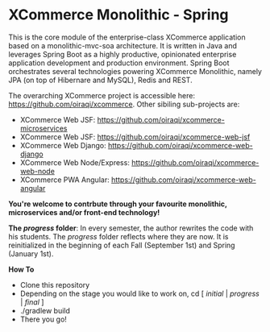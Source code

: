 # XCommerce Monolithic - Spring
This is the core module of the enterprise-class XCommerce application based on a monolithic-mvc-soa architecture. It is written in Java and leverages Spring Boot as a highly productive, opinionated enterprise application development and production environment. Spring Boot orchestrates several technologies powering XCommerce Monolithic, namely JPA (on top of Hibernare and MySQL), Redis and REST.

The overarching XCommerce project is accessible here: https://github.com/oiraqi/xcommerce. Other sibiling sub-projects are:
- XCommerce Web JSF: https://github.com/oiraqi/xcommerce-microservices
- XCommerce Web JSF: https://github.com/oiraqi/xcommerce-web-jsf
- XCommerce Web Django: https://github.com/oiraqi/xcommerce-web-django
- XCommerce Web Node/Express: https://github.com/oiraqi/xcommerce-web-node
- XCommerce PWA Angular: https://github.com/oiraqi/xcommerce-web-angular

**You're welcome to contrbute through your favourite monolithic, microservices and/or front-end technology!**

**The *progress* folder**: In every semester, the author rewrites the code with his students. The *progress* folder reflects where they are now. It is reinitialized in the beginning of each Fall (September 1st) and Spring (January 1st).

**How To**
- Clone this repository
- Depending on the stage you would like to work on, cd [ *initial* | *progress* | *final* ]
- ./gradlew build
- There you go!
